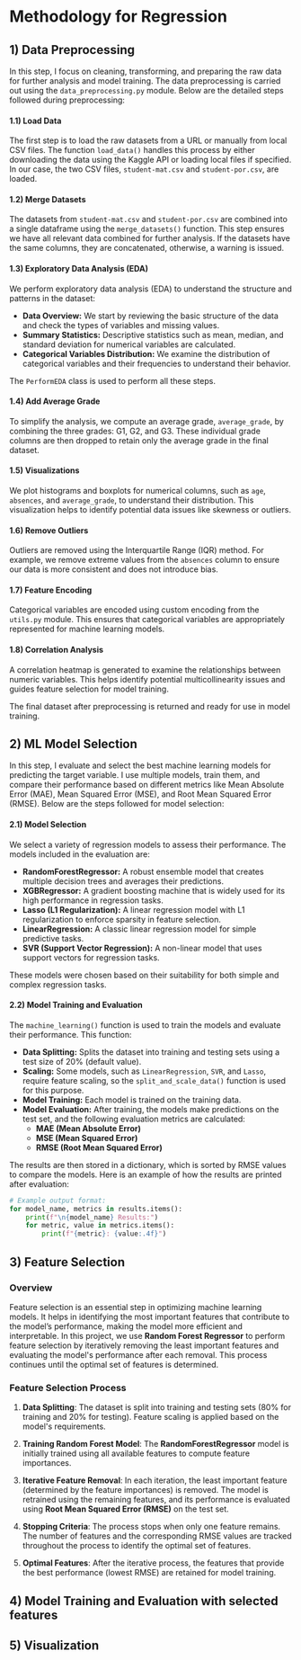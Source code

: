 # Methodology for Regression 
## 1) Data Preprocessing
In this step, I focus on cleaning, transforming, and preparing the raw data for further analysis and model training. The data preprocessing is carried out using the `data_preprocessing.py` module. Below are the detailed steps followed during preprocessing:

#### **1.1) Load Data**
The first step is to load the raw datasets from a URL or manually from local CSV files. The function `load_data()` handles this process by either downloading the data using the Kaggle API or loading local files if specified. In our case, the two CSV files, `student-mat.csv` and `student-por.csv`, are loaded.

#### **1.2) Merge Datasets**
The datasets from `student-mat.csv` and `student-por.csv` are combined into a single dataframe using the `merge_datasets()` function. This step ensures we have all relevant data combined for further analysis. If the datasets have the same columns, they are concatenated, otherwise, a warning is issued.

#### **1.3) Exploratory Data Analysis (EDA)**
We perform exploratory data analysis (EDA) to understand the structure and patterns in the dataset:

- **Data Overview:** We start by reviewing the basic structure of the data and check the types of variables and missing values.
- **Summary Statistics:** Descriptive statistics such as mean, median, and standard deviation for numerical variables are calculated.
- **Categorical Variables Distribution:** We examine the distribution of categorical variables and their frequencies to understand their behavior.

The `PerformEDA` class is used to perform all these steps.

#### **1.4) Add Average Grade**
To simplify the analysis, we compute an average grade, `average_grade`, by combining the three grades: G1, G2, and G3. These individual grade columns are then dropped to retain only the average grade in the final dataset.

#### **1.5) Visualizations**
We plot histograms and boxplots for numerical columns, such as `age`, `absences`, and `average_grade`, to understand their distribution. This visualization helps to identify potential data issues like skewness or outliers.

#### **1.6) Remove Outliers**
Outliers are removed using the Interquartile Range (IQR) method. For example, we remove extreme values from the `absences` column to ensure our data is more consistent and does not introduce bias.

#### **1.7) Feature Encoding**
Categorical variables are encoded using custom encoding from the `utils.py` module. This ensures that categorical variables are appropriately represented for machine learning models.

#### **1.8) Correlation Analysis**
A correlation heatmap is generated to examine the relationships between numeric variables. This helps identify potential multicollinearity issues and guides feature selection for model training.

The final dataset after preprocessing is returned and ready for use in model training.

## 2) ML Model Selection
In this step, I evaluate and select the best machine learning models for predicting the target variable. 
I use multiple models, train them, and compare their performance based on different metrics like Mean Absolute Error (MAE),
Mean Squared Error (MSE), and Root Mean Squared Error (RMSE). Below are the steps followed for model selection:

#### **2.1) Model Selection**
We select a variety of regression models to assess their performance. The models included in the evaluation are:

- **RandomForestRegressor:** A robust ensemble model that creates multiple decision trees and averages their predictions.
- **XGBRegressor:** A gradient boosting machine that is widely used for its high performance in regression tasks.
- **Lasso (L1 Regularization):** A linear regression model with L1 regularization to enforce sparsity in feature selection.
- **LinearRegression:** A classic linear regression model for simple predictive tasks.
- **SVR (Support Vector Regression):** A non-linear model that uses support vectors for regression tasks.

These models were chosen based on their suitability for both simple and complex regression tasks.

#### **2.2) Model Training and Evaluation**
The `machine_learning()` function is used to train the models and evaluate their performance. This function:

- **Data Splitting:** Splits the dataset into training and testing sets using a test size of 20% (default value). 
- **Scaling:** Some models, such as `LinearRegression`, `SVR`, and `Lasso`, require feature scaling, so the `split_and_scale_data()` function is used for this purpose.
- **Model Training:** Each model is trained on the training data.
- **Model Evaluation:** After training, the models make predictions on the test set, and the following evaluation metrics are calculated:
  - **MAE (Mean Absolute Error)**
  - **MSE (Mean Squared Error)**
  - **RMSE (Root Mean Squared Error)**

The results are then stored in a dictionary, which is sorted by RMSE values to compare the models.
Here is an example of how the results are printed after evaluation:

```python
# Example output format:
for model_name, metrics in results.items():
    print(f"\n{model_name} Results:")
    for metric, value in metrics.items():
        print(f"{metric}: {value:.4f}")
```
## 3) Feature Selection 
### Overview
Feature selection is an essential step in optimizing machine learning models. It helps in identifying the most important features that contribute to the model’s performance, making the model more efficient and interpretable. In this project, we use **Random Forest Regressor** to perform feature selection by iteratively removing the least important features and evaluating the model's performance after each removal. This process continues until the optimal set of features is determined.

### Feature Selection Process
1. **Data Splitting**: 
   The dataset is split into training and testing sets (80% for training and 20% for testing). Feature scaling is applied based on the model's requirements.
   
2. **Training Random Forest Model**:
   The **RandomForestRegressor** model is initially trained using all available features to compute feature importances.
   
3. **Iterative Feature Removal**:
   In each iteration, the least important feature (determined by the feature importances) is removed. The model is retrained using the remaining features, and its performance is evaluated using **Root Mean Squared Error (RMSE)** on the test set.
   
4. **Stopping Criteria**:
   The process stops when only one feature remains. The number of features and the corresponding RMSE values are tracked throughout the process to identify the optimal set of features.
   
5. **Optimal Features**:
   After the iterative process, the features that provide the best performance (lowest RMSE) are retained for model training.


## 4) Model Training and Evaluation with selected features


## 5) Visualization 
